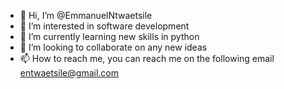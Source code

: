 - 👋 Hi, I’m @EmmanuelNtwaetsile
- 👀 I’m interested in software development
- 🌱 I’m currently learning new skills in python
- 💞️ I’m looking to collaborate on any new ideas 
- 📫 How to reach me, you can reach me on the following email entwaetsile@gmail.com
<!---
EmmanuelNtwaetsile/EmmanuelNtwaetsile is a ✨ special ✨ repository because its `README.md` (this file) appears on your GitHub profile.
You can click the Preview link to take a look at your changes.
--->
